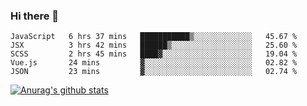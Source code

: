 ### Hi there 👋



<!--
**webB1an/webB1an** is a ✨ _special_ ✨ repository because its `README.md` (this file) appears on your GitHub profile.

Here are some ideas to get you started:

- 🔭 I’m currently working on ...
- 🌱 I’m currently learning ...
- 👯 I’m looking to collaborate on ...
- 🤔 I’m looking for help with ...
- 💬 Ask me about ...
- 📫 How to reach me: ...
- 😄 Pronouns: ...
- ⚡ Fun fact: ...
-->

<!--START_SECTION:waka-->
```text
JavaScript   6 hrs 37 mins   ███████████▒░░░░░░░░░░░░░   45.67 % 
JSX          3 hrs 42 mins   ██████▒░░░░░░░░░░░░░░░░░░   25.60 % 
SCSS         2 hrs 45 mins   ████▓░░░░░░░░░░░░░░░░░░░░   19.04 % 
Vue.js       24 mins         ▓░░░░░░░░░░░░░░░░░░░░░░░░   02.82 % 
JSON         23 mins         ▓░░░░░░░░░░░░░░░░░░░░░░░░   02.74 % 
```
<!--END_SECTION:waka-->


[![Anurag's github stats](https://github-readme-stats.vercel.app/api?username=webB1an&show_icons=true&theme=radical)](https://github.com/anuraghazra/github-readme-stats)

